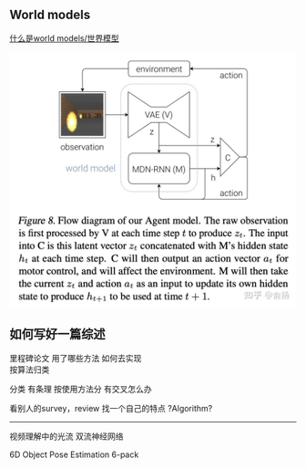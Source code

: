 ## World models
[什么是world models/世界模型](https://zhuanlan.zhihu.com/p/661768957)

![](/novel%20thinking/wd.jpg)

## 如何写好一篇综述
里程碑论文 用了哪些方法 如何去实现
<br> 按算法归类

分类 有条理
按使用方法分
有交叉怎么办

看别人的survey，review
找一个自己的特点 ?Algorithm?

***
视频理解中的光流
双流神经网络

6D Object Pose Estimation
6-pack